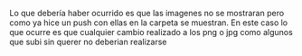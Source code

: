 Lo que debería haber ocurrido es que las imagenes no se mostraran pero como ya hice un push con ellas en la carpeta se muestran. En este caso lo que ocurre es que cualquier cambio realizado a los png o jpg como algunos que subi sin querer no deberian realizarse